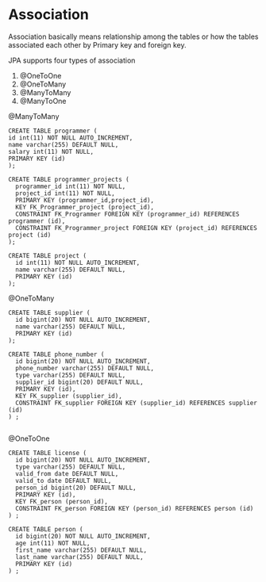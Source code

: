# Association

Association basically means relationship among the tables or how the tables associated each other by Primary key and foreign key.

JPA supports four types of association

1. @OneToOne
2. @OneToMany
3. @ManyToMany
4. @ManyToOne


@ManyToMany

```
CREATE TABLE programmer (
id int(11) NOT NULL AUTO_INCREMENT,
name varchar(255) DEFAULT NULL,
salary int(11) NOT NULL,
PRIMARY KEY (id)
);

CREATE TABLE programmer_projects (
  programmer_id int(11) NOT NULL,
  project_id int(11) NOT NULL,
  PRIMARY KEY (programmer_id,project_id),
  KEY FK_Programmer_project (project_id),
  CONSTRAINT FK_Programmer FOREIGN KEY (programmer_id) REFERENCES programmer (id),
  CONSTRAINT FK_Programmer_project FOREIGN KEY (project_id) REFERENCES project (id)
);

CREATE TABLE project (
  id int(11) NOT NULL AUTO_INCREMENT,
  name varchar(255) DEFAULT NULL,
  PRIMARY KEY (id)
);
```


@OneToMany

```
CREATE TABLE supplier (
  id bigint(20) NOT NULL AUTO_INCREMENT,
  name varchar(255) DEFAULT NULL,
  PRIMARY KEY (id)
);

CREATE TABLE phone_number (
  id bigint(20) NOT NULL AUTO_INCREMENT,
  phone_number varchar(255) DEFAULT NULL,
  type varchar(255) DEFAULT NULL,
  supplier_id bigint(20) DEFAULT NULL,
  PRIMARY KEY (id),
  KEY FK_supplier (supplier_id),
  CONSTRAINT FK_supplier FOREIGN KEY (supplier_id) REFERENCES supplier (id)
) ;


```

@OneToOne

```
CREATE TABLE license (
  id bigint(20) NOT NULL AUTO_INCREMENT,
  type varchar(255) DEFAULT NULL,
  valid_from date DEFAULT NULL,
  valid_to date DEFAULT NULL,
  person_id bigint(20) DEFAULT NULL,
  PRIMARY KEY (id),
  KEY FK_person (person_id),
  CONSTRAINT FK_person FOREIGN KEY (person_id) REFERENCES person (id)
) ;

CREATE TABLE person (
  id bigint(20) NOT NULL AUTO_INCREMENT,
  age int(11) NOT NULL,
  first_name varchar(255) DEFAULT NULL,
  last_name varchar(255) DEFAULT NULL,
  PRIMARY KEY (id)
) ;
```